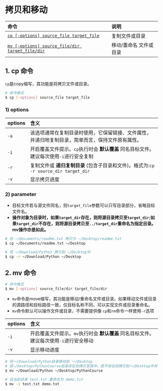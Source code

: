 # 拷贝和移动

| 命令 | 说明 |
|:-|:-|
| [`cp [-options] source_file target_file`](#1-cp-命令)|复制文件或目录|
| [`mv [-options] source_file/dir target_file/dir`](#2-mv-命令)|移动/重命名 文件或目录|


## 1. cp 命令
`cp`是copy缩写，其功能是将拷贝文件或目录。
```sh
# 命令格式
$ cp [-options] source_file target_file
```

### 1) options

|options|含义|
|:-|:-|
|`-a`|	该选项通常在复制目录时使用，它保留链接、文件属性，并递归地复制目录，简单而言，保持文件原有属性。|
|`-i`|开启覆盖文件提示。`cp`执行时会 **默认覆盖** 同名目标文件。建议每次使用`-i`进行安全复制|
|`-r`|复制文件或 **递归复制目录** (包含子目录和文件)。格式为:`cp -r source_dir target_dir`|
|`-v`|显示拷贝进度|

### 2) parameter
* 目标文件若与源文件同名，则`target_file`参数可以只写目录部分，省略目标文件名。
* **操作对象为目录时，如果`target_dir`存在，则将源目录拷贝至`target_dir`;如果`target_dir`不存在，则将源目录拷贝至`../target_dir`重命名为指定目录。mv操作亦是如此。**

```sh
# 将 ~/Documents/readme.txt 拷贝为 ~/Desktop/readme.txt
$ cp ~/Documents/readme.txt ~/Desktop

# 将 ~/Download/Python 拷贝到 ~/Desktop中
$ cp -r ~/Download/Python ~/Desktop
```

## 2. mv 命令
```sh
# 命令格式
$ mv [-options] source_file/dir target_file/dir
```
* `mv`命令是move缩写，其功能是移动/重命名文件或目录。如果移动文件或目录的源路径和目标路径一致，仅目标名称不同，可以实现文件或目录重命名。
* `mv`命令默认可以操作文件或目录，不需要提供像 `cp`和`rm`命令一样使用`-r`选项

|options|含义|
|:-|:-|
|`-i`|开启覆盖文件提示。`mv`执行时会 **默认覆盖** 同名目标文件。建议每次使用`-i`进行安全移动|
|`-v`|显示移动进度|

```sh
# 将～/Download/Python目录移动到 ～/Desktop
# 若~/Desktop/PythonCourse目录存在则拷贝至其中，若不存在则拷贝到～/Desktop中并重命名为PythonCourse
$ mv ~/Download/Python ~/Desktop/PythonCourse

# 将当前目录 test.txt 重命名为 demo.txt
$ mv -i test.txt demo.txt
```